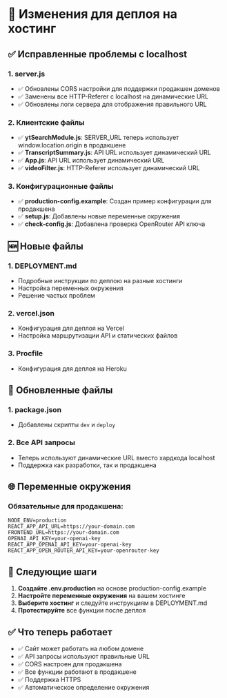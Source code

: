 # 📝 Изменения для деплоя на хостинг

## ✅ Исправленные проблемы с localhost

### 1. **server.js**
- ✅ Обновлены CORS настройки для поддержки продакшен доменов
- ✅ Заменены все HTTP-Referer с localhost на динамические URL
- ✅ Обновлены логи сервера для отображения правильного URL

### 2. **Клиентские файлы**
- ✅ **ytSearchModule.js**: SERVER_URL теперь использует window.location.origin в продакшене
- ✅ **TranscriptSummary.js**: API URL использует динамический URL
- ✅ **App.js**: API URL использует динамический URL
- ✅ **videoFilter.js**: HTTP-Referer использует динамический URL

### 3. **Конфигурационные файлы**
- ✅ **production-config.example**: Создан пример конфигурации для продакшена
- ✅ **setup.js**: Добавлены новые переменные окружения
- ✅ **check-config.js**: Добавлена проверка OpenRouter API ключа

## 🆕 Новые файлы

### 1. **DEPLOYMENT.md**
- Подробные инструкции по деплою на разные хостинги
- Настройка переменных окружения
- Решение частых проблем

### 2. **vercel.json**
- Конфигурация для деплоя на Vercel
- Настройка маршрутизации API и статических файлов

### 3. **Procfile**
- Конфигурация для деплоя на Heroku

## 🔧 Обновленные файлы

### 1. **package.json**
- Добавлены скрипты `dev` и `deploy`

### 2. **Все API запросы**
- Теперь используют динамические URL вместо хардкода localhost
- Поддержка как разработки, так и продакшена

## 🌐 Переменные окружения

### Обязательные для продакшена:
```env
NODE_ENV=production
REACT_APP_API_URL=https://your-domain.com
FRONTEND_URL=https://your-domain.com
OPENAI_API_KEY=your-openai-key
REACT_APP_OPENAI_API_KEY=your-openai-key
REACT_APP_OPEN_ROUTER_API_KEY=your-openrouter-key
```

## 🚀 Следующие шаги

1. **Создайте .env.production** на основе production-config.example
2. **Настройте переменные окружения** на вашем хостинге
3. **Выберите хостинг** и следуйте инструкциям в DEPLOYMENT.md
4. **Протестируйте** все функции после деплоя

## ✅ Что теперь работает

- ✅ Сайт может работать на любом домене
- ✅ API запросы используют правильные URL
- ✅ CORS настроен для продакшена
- ✅ Все функции работают в продакшене
- ✅ Поддержка HTTPS
- ✅ Автоматическое определение окружения








